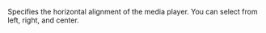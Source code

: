 Specifies the horizontal alignment of the media player. You can select from left, right, and center.